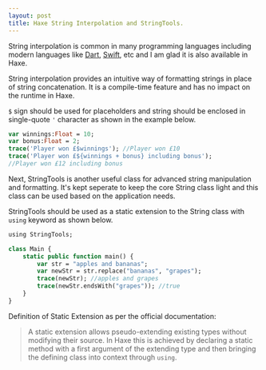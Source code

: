 ```yaml
---
layout: post
title: Haxe String Interpolation and StringTools.
---
```


String interpolation is common in many programming languages including modern languages like [Dart](https://www.dartlang.org/articles/idiomatic-dart/#strings-and-interpolation), [Swift](https://developer.apple.com/library/ios/documentation/swift/conceptual/Swift_Programming_Language/StringsAndCharacters.html), etc and I am glad it is also available in Haxe.

String interpolation provides an intuitive way of formatting strings in place of string concatenation. It is a compile-time feature and has no impact on the runtime in Haxe. 

`$` sign should be used for placeholders and string should be enclosed in single-quote `'` character as shown in the example below.

```haxe
var winnings:Float = 10;
var bonus:Float = 2;
trace('Player won £$winnings'); //Player won £10
trace('Player won £${winnings + bonus} including bonus');
//Player won £12 including bonus
```

Next, StringTools is another useful class for advanced string manipulation and formatting. It's kept seperate to keep the core String class light and this class can be used based on the application needs.

StringTools should be used as a static extension to the String class with `using` keyword as shown below.

```haxe
using StringTools;

class Main {
    static public function main() {
        var str = "apples and bananas";
        var newStr = str.replace("bananas", "grapes");
        trace(newStr); //apples and grapes
        trace(newStr.endsWith("grapes")); //true
    }
}

```

Definition of Static Extension as per the official documentation:

> A static extension allows pseudo-extending existing types without modifying their source. In Haxe this is achieved by declaring a static method with a first argument of the extending type and then bringing the defining class into context through `using`.